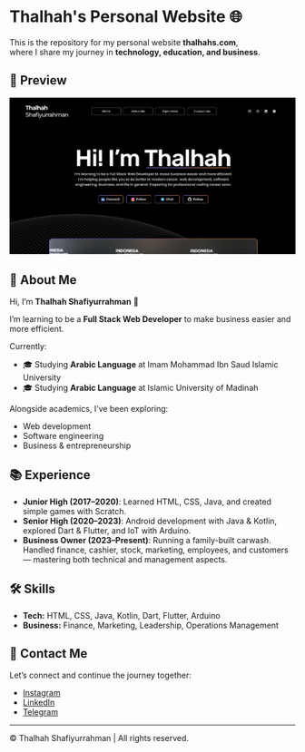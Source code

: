 # Thalhah's Personal Website 🌐

This is the repository for my personal website **thalhahs.com**,  
where I share my journey in **technology, education, and business**.

## 🔎 Preview

![Website Preview](assets/sswebsite.png)

## 🚀 About Me

Hi, I’m **Thalhah Shafiyurrahman** 👋

I’m learning to be a **Full Stack Web Developer** to make business easier and more efficient.

Currently:

- 🎓 Studying **Arabic Language** at Imam Mohammad Ibn Saud Islamic University
- 🎓 Studying **Arabic Language** at Islamic University of Madinah

Alongside academics, I’ve been exploring:

- Web development
- Software engineering
- Business & entrepreneurship

## 📚 Experience

- **Junior High (2017–2020)**: Learned HTML, CSS, Java, and created simple games with Scratch.
- **Senior High (2020–2023)**: Android development with Java & Kotlin, explored Dart & Flutter, and IoT with Arduino.
- **Business Owner (2023–Present)**: Running a family-built carwash. Handled finance, cashier, stock, marketing, employees, and customers — mastering both technical and management aspects.

## 🛠️ Skills

- **Tech:** HTML, CSS, Java, Kotlin, Dart, Flutter, Arduino
- **Business:** Finance, Marketing, Leadership, Operations Management

## 🔗 Contact Me

Let’s connect and continue the journey together:

- [Instagram](https://www.instagram.com/thalhah._)
- [LinkedIn](https://www.linkedin.com/in/thalhah)
- [Telegram](https://t.me/thalhahs)

---

© Thalhah Shafiyurrahman | All rights reserved.
